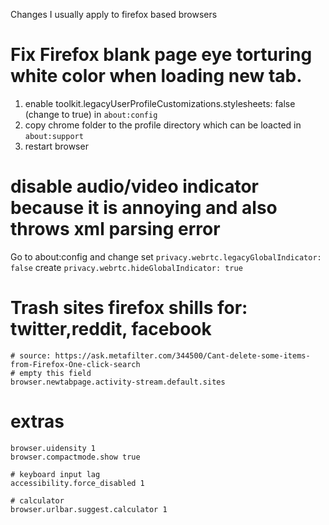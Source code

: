 Changes I usually apply to firefox based browsers

# Fix Firefox blank page eye torturing white color when loading new tab.
1. enable toolkit.legacyUserProfileCustomizations.stylesheets: false (change to true) in `about:config`
2. copy chrome folder to the profile directory which can be loacted in `about:support`
3. restart browser

# disable audio/video indicator because it is annoying and also throws xml parsing error
Go to about:config and change 
set `privacy.webrtc.legacyGlobalIndicator: false`
create `privacy.webrtc.hideGlobalIndicator: true`


# Trash sites firefox shills for: twitter,reddit, facebook
```
# source: https://ask.metafilter.com/344500/Cant-delete-some-items-from-Firefox-One-click-search
# empty this field
browser.newtabpage.activity-stream.default.sites
```

# extras
```
browser.uidensity 1
browser.compactmode.show true

# keyboard input lag
accessibility.force_disabled 1

# calculator
browser.urlbar.suggest.calculator 1
```

